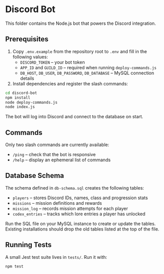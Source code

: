 # Discord Bot

This folder contains the Node.js bot that powers the Discord integration.

## Prerequisites

1. Copy `.env.example` from the repository root to `.env` and fill in the following values:
   - `DISCORD_TOKEN` – your bot token
   - `APP_ID` and `GUILD_ID` – required when running `deploy-commands.js`
   - `DB_HOST`, `DB_USER`, `DB_PASSWORD`, `DB_DATABASE` – MySQL connection details
2. Install dependencies and register the slash commands:

```bash
cd discord-bot
npm install
node deploy-commands.js
node index.js
```

The bot will log into Discord and connect to the database on start.

## Commands

Only two slash commands are currently available:

- `/ping` – check that the bot is responsive
- `/help` – display an ephemeral list of commands

## Database Schema

The schema defined in `db-schema.sql` creates the following tables:

- `players` – stores Discord IDs, names, class and progression stats
- `missions` – mission definitions and rewards
- `mission_log` – records mission attempts for each player
- `codex_entries` – tracks which lore entries a player has unlocked

Run the SQL file on your MySQL instance to create or update the tables. Existing installations should drop the old tables listed at the top of the file.

## Running Tests

A small Jest test suite lives in `tests/`. Run it with:

```bash
npm test
```
